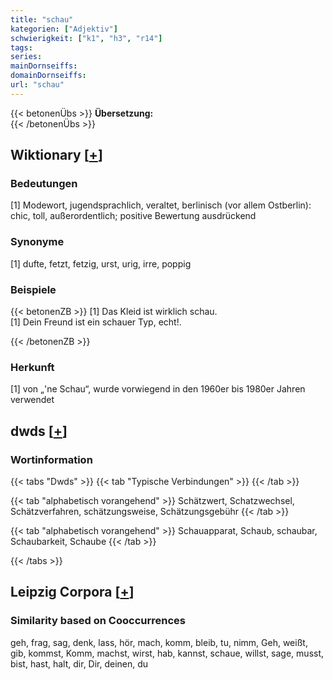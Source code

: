 ```yaml
---
title: "schau"
kategorien: ["Adjektiv"]
schwierigkeit: ["k1", "h3", "r14"]
tags:
series:
mainDornseiffs:
domainDornseiffs:
url: "schau"
---
```


{{< betonenÜbs >}}
**Übersetzung:**  
{{< /betonenÜbs >}}

## Wiktionary [[+](https://de.wiktionary.org/wiki/schau)]

### Bedeutungen
[1] Modewort, jugendsprachlich, veraltet, berlinisch (vor allem Ostberlin): chic, toll, außerordentlich; positive Bewertung ausdrückend  

### Synonyme
[1] dufte, fetzt, fetzig, urst,  urig, irre, poppig  

### Beispiele
{{< betonenZB >}}
[1] Das Kleid ist wirklich schau.  
[1] Dein Freund ist ein schauer Typ, echt!.  

{{< /betonenZB >}}
### Herkunft
[1] von „'ne Schau“, wurde vorwiegend in den 1960er bis 1980er Jahren verwendet  



## dwds [[+](https://www.dwds.de/wb/schau)]

### Wortinformation
{{< tabs "Dwds" >}}
{{< tab "Typische Verbindungen" >}}
{{< /tab >}}

{{< tab "alphabetisch vorangehend" >}}
Schätzwert, Schatzwechsel, Schätzverfahren, schätzungsweise, Schätzungsgebühr
{{< /tab >}}

{{< tab "alphabetisch vorangehend" >}}
Schauapparat, Schaub, schaubar, Schaubarkeit, Schaube
{{< /tab >}}

{{< /tabs >}}

## Leipzig Corpora [[+](https://corpora.uni-leipzig.de/en/res?word=schau&corpusId=deu_newscrawl-public_2018)]


### Similarity based on Cooccurrences
geh, frag, sag, denk, lass, hör, mach, komm, bleib, tu, nimm, Geh, weißt, gib, kommst, Komm, machst, wirst, hab, kannst, schaue, willst, sage, musst, bist, hast, halt, dir, Dir, deinen, du

